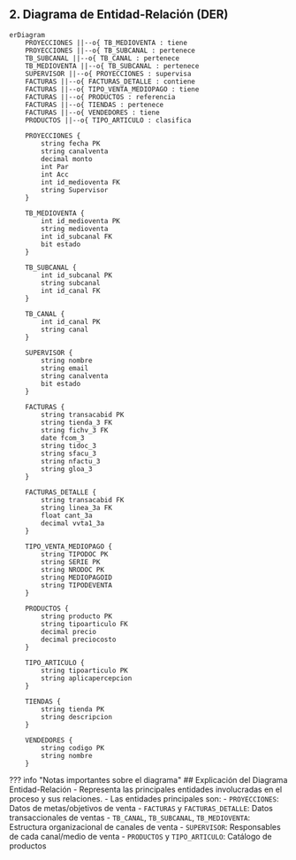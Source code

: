 ## 2. Diagrama de Entidad-Relación (DER)

```mermaid
erDiagram
    PROYECCIONES ||--o{ TB_MEDIOVENTA : tiene
    PROYECCIONES ||--o{ TB_SUBCANAL : pertenece
    TB_SUBCANAL ||--o{ TB_CANAL : pertenece
    TB_MEDIOVENTA ||--o{ TB_SUBCANAL : pertenece
    SUPERVISOR ||--o{ PROYECCIONES : supervisa
    FACTURAS ||--o{ FACTURAS_DETALLE : contiene
    FACTURAS ||--o{ TIPO_VENTA_MEDIOPAGO : tiene
    FACTURAS ||--o{ PRODUCTOS : referencia
    FACTURAS ||--o{ TIENDAS : pertenece
    FACTURAS ||--o{ VENDEDORES : tiene
    PRODUCTOS ||--o{ TIPO_ARTICULO : clasifica

    PROYECCIONES {
        string fecha PK
        string canalventa
        decimal monto
        int Par
        int Acc
        int id_medioventa FK
        string Supervisor
    }
    
    TB_MEDIOVENTA {
        int id_medioventa PK
        string medioventa
        int id_subcanal FK
        bit estado
    }
    
    TB_SUBCANAL {
        int id_subcanal PK
        string subcanal
        int id_canal FK
    }
    
    TB_CANAL {
        int id_canal PK
        string canal
    }
    
    SUPERVISOR {
        string nombre
        string email
        string canalventa
        bit estado
    }
    
    FACTURAS {
        string transacabid PK
        string tienda_3 FK
        string fichv_3 FK
        date fcom_3
        string tidoc_3
        string sfacu_3
        string nfactu_3
        string gloa_3
    }
    
    FACTURAS_DETALLE {
        string transacabid FK
        string linea_3a FK
        float cant_3a
        decimal vvta1_3a
    }
    
    TIPO_VENTA_MEDIOPAGO {
        string TIPODOC PK
        string SERIE PK
        string NRODOC PK
        string MEDIOPAGOID
        string TIPODEVENTA
    }
    
    PRODUCTOS {
        string producto PK
        string tipoarticulo FK
        decimal precio
        decimal preciocosto
    }
    
    TIPO_ARTICULO {
        string tipoarticulo PK
        string aplicapercepcion
    }
    
    TIENDAS {
        string tienda PK
        string descripcion
    }
    
    VENDEDORES {
        string codigo PK
        string nombre
    }
```
??? info "Notas importantes sobre el diagrama"
    ## Explicación del Diagrama Entidad-Relación
    - Representa las principales entidades involucradas en el proceso y sus relaciones.
    - Las entidades principales son:
        - `PROYECCIONES`: Datos de metas/objetivos de venta
        - `FACTURAS` y `FACTURAS_DETALLE`: Datos transaccionales de ventas
        - `TB_CANAL`, `TB_SUBCANAL`, `TB_MEDIOVENTA`: Estructura organizacional de canales de venta
        - `SUPERVISOR`: Responsables de cada canal/medio de venta
        - `PRODUCTOS` y `TIPO_ARTICULO`: Catálogo de productos
